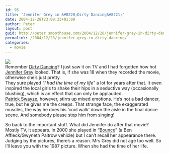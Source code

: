 ```yaml
---
id: 95
title: 'Jennifer Grey in &#8220;Dirty Dancing&#8221;'
date: 2004-12-28T23:09:33+01:00
author: Peter
layout: post
guid: http://peter.smoothouse.com/2004/12/28/jennifer-grey-in-dirty-dancing/
permalink: /2004/12/28/jennifer-grey-in-dirty-dancing/
categories:
  - movie
---
```

![](http://www.pixagogo.com/S5YDJJIv9XxPcASXebxd5ydXAO96EJv8De4C7O9SYhyupxcelHC1PLLnjMfT65zVEhJ7H3mJNjQA!QoR-DJJiUc9iAdI!zgpC0FZ!uRvjG1dY_/jennifer_grey.jpg)  
Remember [Dirty Dancing](http://www.imdb.com/title/tt0092890/)? I just saw it on TV and I had forgotten how hot [Jennifer Grey](http://www.imdb.com/name/nm0000426/) looked. That is, if she was 18 when they recorded the movie, otherwise she&#8217;s just pretty.  
They sure played _&#8220;I had the time of my life&#8221;_ a lot for years after that. It even inspired the local girls to shake their hips in a seductive way (occasionally blushing), which is an effect that can only be applauded.  
[Patrick Swayze](http://www.imdb.com/name/nm0000664/), however, stirrs up mixed emotions. He&#8217;s not a bad dancer, true, but he gives me the creeps. That strange face, the exaggerated muscles, the way he does his &#8216;cool walk&#8217; down the aisle in the final dance scene. And somebody please stop him from singing!

So back to the important stuff. What did Jennifer do after that movie? Mostly TV, it appears. In 2000 she played in &#8220;[Bounce](http://www.imdb.com/title/tt0186894/)&#8221; (a Ben Affleck/Gwyneth Paltrow vehicle) but I can&#8217;t recall her appearance there. Judging by the pictures, there&#8217;s a reason. Mrs Grey did not age too well. So I&#8217;ll leave you with the 1987 picture. When she had the time of her life.